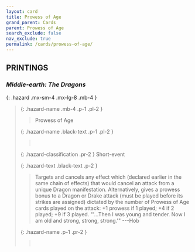 ```yaml
---
layout: card
title: Prowess of Age
grand_parent: Cards
parent: Prowess of Age
search_exclude: false
nav_exclude: true
permalink: /cards/prowess-of-age/
---
```


## PRINTINGS


### _Middle-earth: The Dragons_

{: .hazard .mx-sm-4 .mx-lg-8 .mb-4 }
> {: .hazard-name .mb-4 .p-1 .pl-2 }
> > <div class="hazard-mp"></div>
> > <div class="card-name">Prowess of Age</div>
>
> {: .hazard-name .black-text .p-1 .pl-2 }
> > &nbsp;
>
> {: .hazard-classification .pr-2 }
> Short-event
>
> {: .hazard-text .black-text .p-2 }
> > Targets and cancels any effect which (declared earlier in the same chain of effects) that would cancel an attack from a unique Dragon manifestation. Alternatively, gives a prowess bonus to a Dragon or Drake attack (must be played before its strikes are assigned) dictated by the number of Prowess of Age cards played on the attack: +1 prowess if 1 played; +4 if 2 played; +9 if 3 played.  "'...Then I was young and tender. Now I am old and strong, strong, strong.'" ---Hob 
>
> {: .hazard-name .p-1 .pr-2 }
> > <div class="card-shield"></div>
> > <div class="card-corruption">&nbsp;</div>
